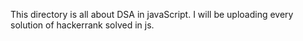 This directory is all about DSA in javaScript. I will be uploading every solution of hackerrank solved in js.
